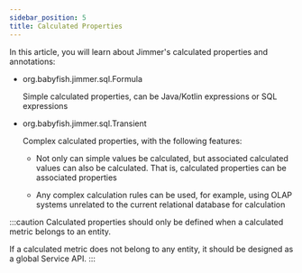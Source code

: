 ```yaml
---
sidebar_position: 5  
title: Calculated Properties
---
```


In this article, you will learn about Jimmer's calculated properties and annotations:

- org.babyfish.jimmer.sql.Formula

    Simple calculated properties, can be Java/Kotlin expressions or SQL expressions

- org.babyfish.jimmer.sql.Transient

    Complex calculated properties, with the following features:

    - Not only can simple values be calculated, but associated calculated values can also be calculated. That is, calculated properties can be associated properties

    - Any complex calculation rules can be used, for example, using OLAP systems unrelated to the current relational database for calculation

:::caution
Calculated properties should only be defined when a calculated metric belongs to an entity. 

If a calculated metric does not belong to any entity, it should be designed as a global Service API.
:::